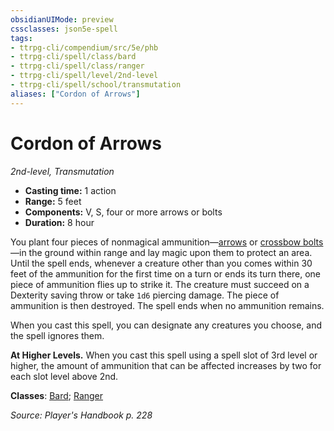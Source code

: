 ```yaml
---
obsidianUIMode: preview
cssclasses: json5e-spell
tags:
- ttrpg-cli/compendium/src/5e/phb
- ttrpg-cli/spell/class/bard
- ttrpg-cli/spell/class/ranger
- ttrpg-cli/spell/level/2nd-level
- ttrpg-cli/spell/school/transmutation
aliases: ["Cordon of Arrows"]
---
```

# Cordon of Arrows
*2nd-level, Transmutation*  

- **Casting time:** 1 action
- **Range:** 5 feet
- **Components:** V, S, four or more arrows or bolts
- **Duration:** 8 hour

You plant four pieces of nonmagical ammunition—[arrows](3-Mechanics/CLI/items/arrow.md) or [crossbow bolts](3-Mechanics/CLI/items/crossbow-bolt.md)—in the ground within range and lay magic upon them to protect an area. Until the spell ends, whenever a creature other than you comes within 30 feet of the ammunition for the first time on a turn or ends its turn there, one piece of ammunition flies up to strike it. The creature must succeed on a Dexterity saving throw or take `1d6` piercing damage. The piece of ammunition is then destroyed. The spell ends when no ammunition remains.

When you cast this spell, you can designate any creatures you choose, and the spell ignores them.

**At Higher Levels.** When you cast this spell using a spell slot of 3rd level or higher, the amount of ammunition that can be affected increases by two for each slot level above 2nd.

**Classes**: [Bard](list-spells-classes-bard); [Ranger](list-spells-classes-ranger)

*Source: Player's Handbook p. 228*